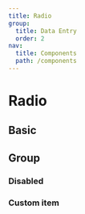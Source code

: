 ```yaml
---
title: Radio
group:
  title: Data Entry
  order: 2
nav:
  title: Components
  path: /components
---
```


# Radio

## Basic

<code src="../examples/basic.tsx"></code>

## Group

<code src="../examples/group.tsx"></code>

### Disabled

<code src="../examples/group-disabled.tsx"></code>

### Custom item

<code src="../examples/group-custom-item.tsx"></code>

<API src="@casts/radio"></API>
